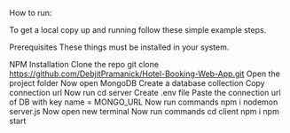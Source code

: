 How to run:

To get a local copy up and running follow these simple example steps.

Prerequisites
These things must be installed in your system.

NPM
Installation
Clone the repo
git clone https://github.com/DebjitPramanick/Hotel-Booking-Web-App.git
Open the project folder
Now open MongoDB
Create a database collection
Copy connection url
Now run
cd server
Create .env file
Paste the connection url of DB with key name = MONGO_URL
Now run commands
npm i
nodemon server.js
Now open new terminal
Now run commands
cd client
npm i
npm start
